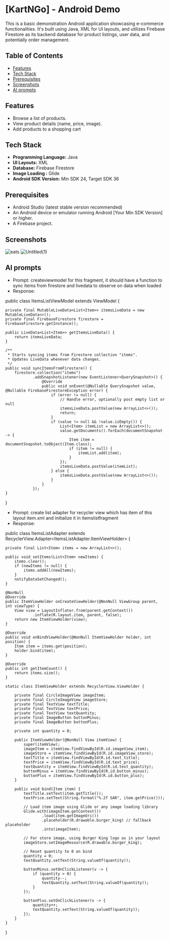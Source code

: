 # [KartNGo] - Android Demo

This is a basic demonstration Android application showcasing e-commerce functionalities. It's built using Java, XML for UI layouts, and utilizes Firebase Firestore as its backend database for product listings, user data, and potentially order management.

## Table of Contents

* [Features](#features)
* [Tech Stack](#tech-stack)
* [Prerequisites](#prerequisites)
* [Screenshots](#screenshots)
* [AI prompts](#ai-prompts)

## Features

*   Browse a list of products.
*   View product details (name, price, image).
*   Add products to a shopping cart


## Tech Stack

*   **Programming Language:** Java
*   **UI Layouts:** XML
*   **Database:** Firebase Firestore
*   **Image Loading :** Glide
*   **Android SDK Version:** Min SDK 24, Target SDK 36

## Prerequisites

*   Android Studio (latest stable version recommended)
*   An Android device or emulator running Android [Your Min SDK Version] or higher.
*   A Firebase project.

## Screenshots
![eats](https://github.com/user-attachments/assets/0bd10c95-6a62-4a9b-a236-2b885a062024)
![Untitled(1)](https://github.com/user-attachments/assets/f521b692-3882-4da9-84a5-f0c62419e17d)

## AI prompts
* Prompt: createviewmodel for this fragment, it should have a function to sync items from firestore and livedata to observe on data when loaded
* Response:

public class ItemsListViewModel extends ViewModel {

    private final MutableLiveData<List<Item>> itemsLiveData = new MutableLiveData<>();
    private final FirebaseFirestore firestore = FirebaseFirestore.getInstance();

    public LiveData<List<Item>> getItemsLiveData() {
        return itemsLiveData;
    }

    /**
     * Starts syncing items from Firestore collection "items".
     * Updates LiveData whenever data changes.
     */
    public void syncItemsFromFirestore() {
        firestore.collection("items")
                .addSnapshotListener(new EventListener<QuerySnapshot>() {
                    @Override
                    public void onEvent(@Nullable QuerySnapshot value, @Nullable FirebaseFirestoreException error) {
                        if (error != null) {
                            // Handle error, optionally post empty list or null
                            itemsLiveData.postValue(new ArrayList<>());
                            return;
                        }
                        if (value != null && !value.isEmpty()) {
                            List<Item> itemList = new ArrayList<>();
                            value.getDocuments().forEach(documentSnapshot -> {
                                Item item = documentSnapshot.toObject(Item.class);
                                if (item != null) {
                                    itemList.add(item);
                                }
                            });
                            itemsLiveData.postValue(itemList);
                        } else {
                            itemsLiveData.postValue(new ArrayList<>());
                        }
                    }
                });
    }
}

* Prompt: create list adapter for recycler view which has item of this layout item.xml and initialize it in itemslistfragment
* Response:

public class ItemsListAdapter extends RecyclerView.Adapter<ItemsListAdapter.ItemViewHolder> {

    private final List<Item> items = new ArrayList<>();

    public void setItems(List<Item> newItems) {
        items.clear();
        if (newItems != null) {
            items.addAll(newItems);
        }
        notifyDataSetChanged();
    }

    @NonNull
    @Override
    public ItemViewHolder onCreateViewHolder(@NonNull ViewGroup parent, int viewType) {
        View view = LayoutInflater.from(parent.getContext())
                .inflate(R.layout.item, parent, false);
        return new ItemViewHolder(view);
    }

    @Override
    public void onBindViewHolder(@NonNull ItemViewHolder holder, int position) {
        Item item = items.get(position);
        holder.bind(item);
    }

    @Override
    public int getItemCount() {
        return items.size();
    }

    static class ItemViewHolder extends RecyclerView.ViewHolder {

        private final CircleImageView imageItem;
        private final CircleImageView imageStore;
        private final TextView textTitle;
        private final TextView textPrice;
        private final TextView textQuantity;
        private final ImageButton buttonMinus;
        private final ImageButton buttonPlus;

        private int quantity = 0;

        public ItemViewHolder(@NonNull View itemView) {
            super(itemView);
            imageItem = itemView.findViewById(R.id.imageView_item);
            imageStore = itemView.findViewById(R.id.imageView_store);
            textTitle = itemView.findViewById(R.id.text_title);
            textPrice = itemView.findViewById(R.id.text_price);
            textQuantity = itemView.findViewById(R.id.text_quantity);
            buttonMinus = itemView.findViewById(R.id.button_minus);
            buttonPlus = itemView.findViewById(R.id.button_plus);
        }

        public void bind(Item item) {
            textTitle.setText(item.getTitle());
            textPrice.setText(String.format("%.2f SAR", item.getPrice()));

            // Load item image using Glide or any image loading library
            Glide.with(imageItem.getContext())
                    .load(item.getImageUri())
                    .placeholder(R.drawable.burger_king) // fallback placeholder
                    .into(imageItem);

            // For store image, using Burger King logo as in your layout
            imageStore.setImageResource(R.drawable.burger_king);

            // Reset quantity to 0 on bind
            quantity = 0;
            textQuantity.setText(String.valueOf(quantity));

            buttonMinus.setOnClickListener(v -> {
                if (quantity > 0) {
                    quantity--;
                    textQuantity.setText(String.valueOf(quantity));
                }
            });

            buttonPlus.setOnClickListener(v -> {
                quantity++;
                textQuantity.setText(String.valueOf(quantity));
            });
        }
    }
}




    
